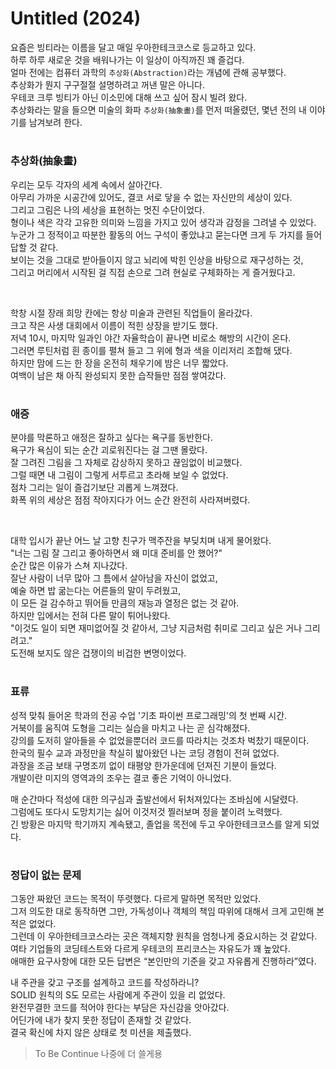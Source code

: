 # Untitled (2024)

요즘은 빙티라는 이름을 달고 매일 우아한테크코스로 등교하고 있다.   
하루 하루 새로운 것을 배워나가는 이 일상이 아직까진 꽤 즐겁다.  
얼마 전에는 컴퓨터 과학의 `추상화(Abstraction)`라는 개념에 관해 공부했다.  
추상화가 뭔지 구구절절 설명하려고 꺼낸 말은 아니다.  
우테코 크루 빙티가 아닌 이소민에 대해 쓰고 싶어 잠시 빌려 왔다.  
추상화라는 말을 들으면 미술의 화파 `추상화(抽象畫)`를 먼저 떠올렸던, 몇년 전의 내 이야기를 남겨보려 한다.

#

### 추상화(抽象畫)

우리는 모두 각자의 세계 속에서 살아간다.  
아무리 가까운 시공간에 있어도, 결코 서로 닿을 수 없는 자신만의 세상이 있다.  
그리고 그림은 나의 세상을 표현하는 멋진 수단이었다.  
형이나 색은 각각 고유한 의미와 느낌을 가지고 있어 생각과 감정을 그려낼 수 있었다.  
누군가 그 정적이고 따분한 활동의 어느 구석이 좋았냐고 묻는다면 크게 두 가지를 들어 답할 것 같다.  
보이는 것을 그대로 받아들이지 않고 뇌리에 박힌 인상을 바탕으로 재구성하는 것,  
그리고 머리에서 시작된 걸 직접 손으로 그려 현실로 구체화하는 게 즐거웠다고.

<br>

학창 시절 장래 희망 칸에는 항상 미술과 관련된 직업들이 올라갔다.  
크고 작은 사생 대회에서 이름이 적힌 상장을 받기도 했다.  
저녁 10시, 마지막 일과인 야간 자율학습이 끝나면 비로소 해방의 시간이 온다.  
그러면 루틴처럼 흰 종이를 펼쳐 들고 그 위에 형과 색을 이리저리 조합해 댔다.  
하지만 맘에 드는 한 장을 온전히 채우기에 밤은 너무 짧았다.  
여백이 남은 채 아직 완성되지 못한 습작들만 점점 쌓여갔다.  

#

### 애증

분야를 막론하고 애정은 잘하고 싶다는 욕구를 동반한다.  
욕구가 욕심이 되는 순간 괴로워진다는 걸 그땐 몰랐다.  
잘 그려진 그림을 그 자체로 감상하지 못하고 끊임없이 비교했다.  
그럴 때면 내 그림이 그렇게 서투르고 초라해 보일 수 없었다.  
점차 그리는 일이 즐겁기보단 괴롭게 느껴졌다.  
화폭 위의 세상은 점점 작아지다가 어느 순간 완전히 사라져버렸다.

<br>

대학 입시가 끝난 어느 날 고향 친구가 맥주잔을 부딪치며 내게 물어왔다.  
"너는 그림 잘 그리고 좋아하면서 왜 미대 준비를 안 했어?"  
순간 많은 이유가 스쳐 지나갔다.  
잘난 사람이 너무 많아 그 틈에서 살아남을 자신이 없었고,  
예술 하면 밥 굶는다는 어른들의 말이 두려웠고,  
이 모든 걸 감수하고 뛰어들 만큼의 재능과 열정은 없는 것 같아.  
하지만 입에서는 전혀 다른 말이 튀어나왔다.  
"이것도 일이 되면 재미없어질 것 같아서, 그냥 지금처럼 취미로 그리고 싶은 거나 그리려고."  
도전해 보지도 않은 겁쟁이의 비겁한 변명이었다.  

#

### 표류

성적 맞춰 들어온 학과의 전공 수업 '기초 파이썬 프로그래밍'의 첫 번째 시간.  
거북이를 움직여 도형을 그리는 실습을 마치고 나는 곧 심각해졌다.  
강의를 도저히 알아들을 수 없었을뿐더러 코드를 따라치는 것조차 벅찼기 때문이다.  
한국의 필수 교과 과정만을 착실히 밟아왔던 나는 코딩 경험이 전혀 없었다.  
과장을 조금 보태 구명조끼 없이 태평양 한가운데에 던져진 기분이 들었다.  
개발이란 미지의 영역과의 조우는 결코 좋은 기억이 아니었다.  

매 순간마다 적성에 대한 의구심과 출발선에서 뒤처져있다는 조바심에 시달렸다.  
그럼에도 또다시 도망치기는 싫어 이것저것 찔러보며 정을 붙이려 노력했다.  
긴 방황은 마지막 학기까지 계속됐고, 졸업을 목전에 두고 우아한테크코스를 알게 되었다.  

#

### 정답이 없는 문제

그동안 짜왔던 코드는 목적이 뚜렷했다. 다르게 말하면 목적만 있었다.  
그저 의도한 대로 동작하면 그만, 가독성이나 객체의 책임 따위에 대해서 크게 고민해 본 적은 없었다.  
그런데 이 우아한테크코스라는 곳은 객체지향 원칙을 엄청나게 중요시하는 것 같았다.  
여타 기업들의 코딩테스트와 다르게 우테코의 프리코스는 자유도가 꽤 높았다.  
애매한 요구사항에 대한 모든 답변은 “본인만의 기준을 갖고 자유롭게 진행하라”였다.  

내 주관을 갖고 구조를 설계하고 코드를 작성하라니?  
SOLID 원칙의 S도 모르는 사람에게 주관이 있을 리 없었다.  
완전무결한 코드를 적어야 한다는 부담은 자신감을 앗아갔다.  
어딘가에 내가 찾지 못한 정답이 존재할 것 같았다.  
결국 확신에 차지 않은 상태로 첫 미션을 제출했다.  

> To Be Continue 나중에 더 쓸게용
